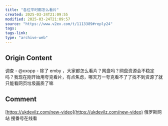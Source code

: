 ```yaml
---
title: "各位平时都怎么看片"
created: 2025-03-24T21:09:55
modified: 2025-03-24T21:09:57
source: "https://www.v2ex.com/t/1113389#reply24"
tags:
tags-link:
type: "archive-web"
---
```


## Origin Content

调查 - @xxopp - 除了 emby ，大家都怎么看片？网盘吗？网盘资源会不稳定吗？我现在刚开始用夸克看片，有点焦虑，哪天万一夸克看不了了找不到资源了就只能看网页垃圾画质了嘛

## Comment

[https://ukdevilz.com/new-video](https://ukdevilz.com/new-video) 俄罗斯网站 搜番号在线看
